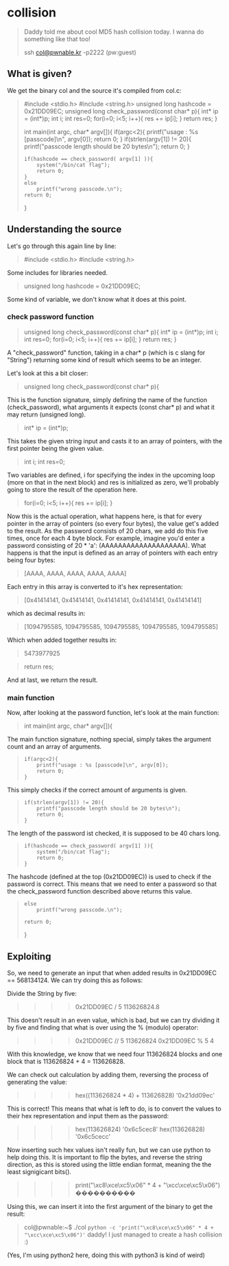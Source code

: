 # collision

> Daddy told me about cool MD5 hash collision today.
> I wanna do something like that too!
> 
> ssh col@pwnable.kr -p2222 (pw:guest)


## What is given?

We get the binary col and the source it's compiled from col.c:


> #include <stdio.h>
> #include <string.h>
> unsigned long hashcode = 0x21DD09EC;
> unsigned long check_password(const char* p){
>     int* ip = (int*)p;
>     int i;
>     int res=0;
>     for(i=0; i<5; i++){
>         res += ip[i];
>     }
>     return res;
> }
> 
> int main(int argc, char* argv[]){
>     if(argc<2){
>         printf("usage : %s [passcode]\n", argv[0]);
>         return 0;
>     }
>     if(strlen(argv[1]) != 20){
>         printf("passcode length should be 20 bytes\n");
>         return 0;
>     }
> 
>     if(hashcode == check_password( argv[1] )){
>         system("/bin/cat flag");
>         return 0;
>     }
>     else
>         printf("wrong passcode.\n");
>     return 0;
> }


## Understanding the source

Let's go through this again line by line:


> #include <stdio.h>
> #include <string.h>


Some includes for libraries needed.


> unsigned long hashcode = 0x21DD09EC;


Some kind of variable, we don't know what it does at this point.


### check password function


> unsigned long check_password(const char* p){
>     int* ip = (int*)p;
>     int i;
>     int res=0;
>     for(i=0; i<5; i++){
>         res += ip[i];
>     }
>     return res;
> }


A "check_password" function, taking in a char* p (which is c slang for "String") returning some kind of result which seems to be an integer.

Let's look at this a bit closer:


> unsigned long check_password(const char* p){


This is the function signature, simply defining the name of the function (check_password), what arguments it expects (const char* p) and what it may return (unsigned long).


>   int* ip = (int*)p;


This takes the given string input and casts it to an array of pointers, with the first pointer being the given value.


>   int i;
>   int res=0;


Two variables are defined, i for specifying the index in the upcoming loop (more on that in the next block) and res is initialized as zero, we'll probably going to store the result of the operation here.


>   for(i=0; i<5; i++){
>       res += ip[i];
>   }


Now this is the actual operation, what happens here, is that for every pointer in the array of pointers (so every four bytes), the value get's added to the result. As the password consists of 20 chars, we add do this five times, once for each 4 byte block. For example, imagine you'd enter a password consisting of 20 * 'a': (AAAAAAAAAAAAAAAAAAAA). What happens is that the input is defined as an array of pointers with each entry being four bytes:


> [AAAA, AAAA, AAAA, AAAA, AAAA]


Each entry in this array is converted to it's hex representation:


> [0x41414141, 0x41414141, 0x41414141, 0x41414141, 0x41414141]


which as decimal results in:


> [1094795585, 1094795585, 1094795585, 1094795585, 1094795585]


Which when added together results in:


> 5473977925


>   return res;


And at last, we return the result.


### main function


Now, after looking at the password function, let's look at the main function:


> int main(int argc, char* argv[]){


The main function signature, nothing special, simply takes the argument count and an array of arguments.


>     if(argc<2){
>         printf("usage : %s [passcode]\n", argv[0]);
>         return 0;
>     }


This simply checks if the correct amount of arguments is given.


>     if(strlen(argv[1]) != 20){
>         printf("passcode length should be 20 bytes\n");
>         return 0;
>     }


The length of the password ist checked, it is supposed to be 40 chars long.


>     if(hashcode == check_password( argv[1] )){
>         system("/bin/cat flag");
>         return 0;
>     }


The hashcode (defined at the top (0x21DD09EC)) is used to check if the password is correct. This means that we need to enter a password so that the check_password function described above returns this value.


>     else
>         printf("wrong passcode.\n");
> 
>     return 0;
> }


## Exploiting

So, we need to generate an input that when added results in 0x21DD09EC == 568134124. We can try doing this as follows:

Divide the String by five:


> >>> 0x21DD09EC / 5
> 113626824.8


This doesn't result in an even value, which is bad, but we can try dividing it by five and finding that what is over using the % (modulo) operator:


> >>> 0x21DD09EC // 5
> 113626824
> >>> 0x21DD09EC % 5
> 4


With this knowledge, we know that we need four 113626824 blocks and one block that is 113626824 + 4 = 113626828.

We can check out calculation by adding them, reversing the process of generating the value:


> >>> hex((113626824 * 4) + 113626828)
> '0x21dd09ec'


This is correct! This means that what is left to do, is to convert the values to their hex representation and input them as the password:


> >>> hex(113626824)
> '0x6c5cec8'
> >>> hex(113626828)
> '0x6c5cecc'


Now inserting such hex values isn't really fun, but we can use python to help doing this. It is important to flip the bytes, and reverse the string direction, as this is stored using the little endian format, meaning the the least signigicant bits().


> >>> print("\xc8\xce\xc5\x06" * 4 + "\xcc\xce\xc5\x06")
> ����������


Using this, we can insert it into the first argument of the binary to get the result:


> col@pwnable:~$ ./col `python -c 'print("\xc8\xce\xc5\x06" * 4 + "\xcc\xce\xc5\x06")'`
> daddy! I just managed to create a hash collision :)


(Yes, I'm using python2 here, doing this with python3 is kind of weird)
